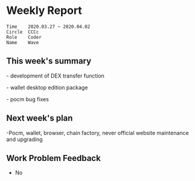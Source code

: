 # Weekly Report 
```
Time	2020.03.27 ~ 2020.04.02
Circle	CCCc
Role	Coder
Name	Wave
```
## This week's summary
\- development of DEX transfer function

\- wallet desktop edition package

\- pocm bug fixes

## Next week's plan

-Pocm, wallet, browser, chain factory, never official website maintenance and upgrading

## Work Problem Feedback
- No

